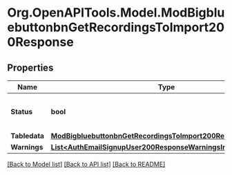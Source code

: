 # Org.OpenAPITools.Model.ModBigbluebuttonbnGetRecordingsToImport200Response

## Properties

Name | Type | Description | Notes
------------ | ------------- | ------------- | -------------
**Status** | **bool** | Whether the fetch was successful | 
**Tabledata** | [**ModBigbluebuttonbnGetRecordingsToImport200ResponseTabledata**](ModBigbluebuttonbnGetRecordingsToImport200ResponseTabledata.md) |  | [optional] 
**Warnings** | [**List&lt;AuthEmailSignupUser200ResponseWarningsInner&gt;**](AuthEmailSignupUser200ResponseWarningsInner.md) |  | [optional] 

[[Back to Model list]](../README.md#documentation-for-models) [[Back to API list]](../README.md#documentation-for-api-endpoints) [[Back to README]](../README.md)

